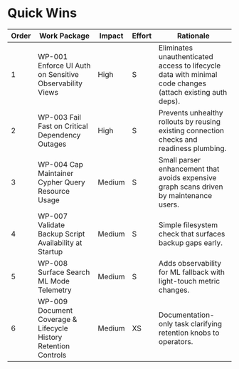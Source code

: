 # Quick Wins

| Order | Work Package | Impact | Effort | Rationale |
|-------|--------------|--------|--------|-----------|
| 1 | WP-001 Enforce UI Auth on Sensitive Observability Views | High | S | Eliminates unauthenticated access to lifecycle data with minimal code changes (attach existing auth deps). |
| 2 | WP-003 Fail Fast on Critical Dependency Outages | High | S | Prevents unhealthy rollouts by reusing existing connection checks and readiness plumbing. |
| 3 | WP-004 Cap Maintainer Cypher Query Resource Usage | Medium | S | Small parser enhancement that avoids expensive graph scans driven by maintenance users. |
| 4 | WP-007 Validate Backup Script Availability at Startup | Medium | S | Simple filesystem check that surfaces backup gaps early. |
| 5 | WP-008 Surface Search ML Mode Telemetry | Medium | S | Adds observability for ML fallback with light-touch metric changes. |
| 6 | WP-009 Document Coverage & Lifecycle History Retention Controls | Medium | XS | Documentation-only task clarifying retention knobs to operators. |
